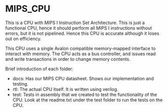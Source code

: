 # MIPS_CPU

This is a CPU with MIPS I Instruction Set Architecture. This is just a functional CPU, hence it should perform all MIPS I instructions without errors, but it is not pipelined. Hence this CPU is accurate although it loses out on efficiency. 

This CPU uses a single Avalon compatible memory-mapped interface to interact with memory. The CPU acts as a bus controller, and issues read and write transactions in order to change memory contents.

Brief introduction of each folder:
- docs: Has our MIPS CPU datasheet. Shows our implementation and testing.
- rtl: The actual CPU itself. It is written using verilog.
- test: Tests in assembly that we created to test the functionality of the CPU. Look at the readme.txt under the test folder to run the tests on the CPU.

